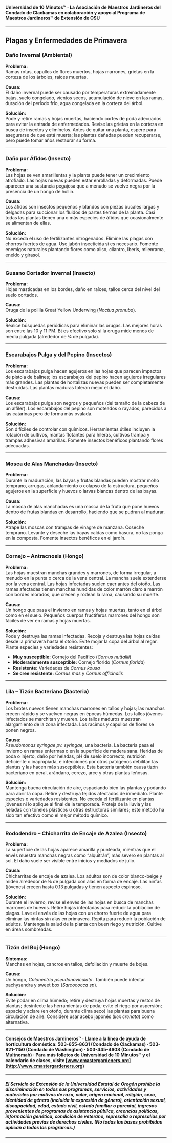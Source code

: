 #### Universidad de 10 Minutos™ · La Asociación de Maestros Jardineros del Condado de Clackamas en colaboración y apoyo al Programa de Maestros Jardineros™ de Extensión de OSU

---

## Plagas y Enfermedades de Primavera

### Daño Invernal (Ambiental)

**Problema:**  
Ramas rotas, capullos de flores muertos, hojas marrones, grietas en la corteza de los árboles, raíces muertas.

**Causa:**  
El daño invernal puede ser causado por temperaturas extremadamente bajas, suelo congelado, vientos secos, acumulación de nieve en las ramas, duración del período frío, agua congelada en la corteza del árbol.

**Solución:**  
Pode y retire ramas y hojas muertas, haciendo cortes de poda adecuados para evitar la entrada de enfermedades. Revise las grietas en la corteza en busca de insectos y elimínelos. Antes de quitar una planta, espere para asegurarse de que está muerta; las plantas dañadas pueden recuperarse, pero puede tomar años restaurar su forma.

---

### Daño por Áfidos (Insecto)

**Problema:**  
Las hojas se ven amarillentas y la planta puede tener un crecimiento atrofiado. Las hojas nuevas pueden estar enrolladas y deformadas. Puede aparecer una sustancia pegajosa que a menudo se vuelve negra por la presencia de un hongo de hollín.

**Causa:**  
Los áfidos son insectos pequeños y blandos con piezas bucales largas y delgadas para succionar los fluidos de partes tiernas de la planta. Casi todas las plantas tienen una o más especies de áfidos que ocasionalmente se alimentan de ellas.

**Solución:**  
No exceda el uso de fertilizantes nitrogenados. Elimine las plagas con chorros fuertes de agua. Use jabón insecticida si es necesario. Fomente enemigos naturales plantando flores como aliso, cilantro, Iberis, milenrama, eneldo y girasol.

---

### Gusano Cortador Invernal (Insecto)

**Problema:**  
Hojas masticadas en los bordes, daño en raíces, tallos cerca del nivel del suelo cortados.

**Causa:**  
Oruga de la polilla Great Yellow Underwing (*Noctua pronuba*).

**Solución:**  
Realice búsquedas periódicas para eliminar las orugas. Las mejores horas son entre las 10 y 11 PM. Bt es efectivo solo si la oruga mide menos de media pulgada (alrededor de ¾ de pulgada).

---

### Escarabajos Pulga y del Pepino (Insectos)

**Problema:**  
Los escarabajos pulga hacen agujeros en las hojas que parecen impactos de pistola de balines; los escarabajos del pepino hacen agujeros irregulares más grandes. Las plantas de hortalizas nuevas pueden ser completamente destruidas. Las plantas maduras toleran mejor el daño.

**Causa:**  
Los escarabajos pulga son negros y pequeños (del tamaño de la cabeza de un alfiler). Los escarabajos del pepino son moteados o rayados, parecidos a las catarinas pero de forma más ovalada.

**Solución:**  
Son difíciles de controlar con químicos. Herramientas útiles incluyen la rotación de cultivos, mantas flotantes para hileras, cultivos trampa y trampas adhesivas amarillas. Fomente insectos benéficos plantando flores adecuadas.

---

### Mosca de Alas Manchadas (Insecto)

**Problema:**  
Durante la maduración, las bayas y frutas blandas pueden mostrar moho temprano, arrugas, ablandamiento o colapso de la estructura, pequeños agujeros en la superficie y huevos o larvas blancas dentro de las bayas.

**Causa:**  
La mosca de alas manchadas es una mosca de la fruta que pone huevos dentro de frutas blandas en desarrollo, haciendo que se pudran al madurar.

**Solución:**  
Atrape las moscas con trampas de vinagre de manzana. Coseche temprano. Levante y deseche las bayas caídas como basura, no las ponga en la composta. Fomente insectos benéficos en el jardín.

---

### Cornejo – Antracnosis (Hongo)

**Problema:**  
Las hojas muestran manchas grandes y marrones, de forma irregular, a menudo en la punta o cerca de la vena central. La mancha suele extenderse por la vena central. Las hojas infectadas suelen caer antes del otoño. Las ramas afectadas tienen manchas hundidas de color marrón claro a marrón con bordes morados, que crecen y rodean la rama, causando su muerte.

**Causa:**  
Un hongo que pasa el invierno en ramas y hojas muertas, tanto en el árbol como en el suelo. Pequeños cuerpos fructíferos marrones del hongo son fáciles de ver en ramas y hojas muertas.

**Solución:**  
Pode y destruya las ramas infectadas. Recoja y destruya las hojas caídas desde la primavera hasta el otoño. Evite mojar la copa del árbol al regar. Plante especies y variedades resistentes:

- **Muy susceptible:** Cornejo del Pacífico (*Cornus nuttallii*)
- **Moderadamente susceptible:** Cornejo florido (*Cornus florida*)
- **Resistente:** Variedades de *Cornus kousa*
- **Se cree resistente:** *Cornus mas* y *Cornus officinalis*

---

### Lila – Tizón Bacteriano (Bacteria)

**Problema:**  
Los brotes nuevos tienen manchas marrones en tallos y hojas; las manchas crecen rápido y se vuelven negras en épocas húmedas. Los tallos jóvenes infectados se marchitan y mueren. Los tallos maduros muestran alargamiento de la zona infectada. Los racimos y capullos de flores se ponen negros.

**Causa:**  
*Pseudomonas syringae pv. syringae*, una bacteria. La bacteria pasa el invierno en ramas enfermas o en la superficie de madera sana. Heridas de poda o injerto, daño por heladas, pH de suelo incorrecto, nutrición deficiente o inapropiada, e infecciones por otros patógenos debilitan las plantas y las hacen más susceptibles. Esta bacteria también causa tizón bacteriano en peral, arándano, cerezo, arce y otras plantas leñosas.

**Solución:**  
Mantenga buena circulación de aire, espaciando bien las plantas y podando para abrir la copa. Retire y destruya tejidos afectados de inmediato. Plante especies o variedades resistentes. No exceda el fertilizante en plantas jóvenes ni lo aplique al final de la temporada. Proteja de la lluvia y las heladas con túneles plásticos u otras estructuras similares; este método ha sido tan efectivo como el mejor método químico.

---

### Rododendro – Chicharrita de Encaje de Azalea (Insecto)

**Problema:**  
La superficie de las hojas aparece amarilla y punteada, mientras que el envés muestra manchas negras como “alquitrán”, más severo en plantas al sol. El daño suele ser visible entre inicios y mediados de julio.

**Causa:**  
Chicharritas de encaje de azalea. Los adultos son de color blanco-beige y miden alrededor de ⅛ de pulgada con alas en forma de encaje. Las ninfas (jóvenes) crecen hasta 0.13 pulgadas y tienen aspecto espinoso.

**Solución:**  
Durante el invierno, revise el envés de las hojas en busca de manchas marrones de huevos. Retire hojas infectadas para reducir la población de plagas. Lave el envés de las hojas con un chorro fuerte de agua para eliminar las ninfas sin alas en primavera. Repita para reducir la población de adultos. Mantenga la salud de la planta con buen riego y nutrición. Cultive en áreas sombreadas.

---

### Tizón del Boj (Hongo)

**Síntomas:**  
Manchas en hojas, cancros en tallos, defoliación y muerte de bojes.

**Causa:**  
Un hongo, *Calonectria pseudonaviculata*. También puede infectar pachysandra y sweet box (*Sarcococca sp*).

**Solución:**  
Evite podar en clima húmedo; retire y destruya hojas muertas y restos de plantas; desinfecte las herramientas de poda; evite el riego por aspersión; espacie y aclare (en otoño, durante clima seco) las plantas para buena circulación de aire. Considere usar acebo japonés (*Ilex crenata*) como alternativa.

---

#### Consejos de Maestros Jardineros™ · Llame a la línea de ayuda de horticultura doméstica: 503-655-8631 (Condado de Clackamas) · 503-821-1150 (Condado de Washington) · 503-445-4608 (Condado de Multnomah) · Para más folletos de Universidad de 10 Minutos™ y el calendario de clases, visite [www.cmastergardeners.org](http://www.cmastergardeners.org)

---

##### El Servicio de Extensión de la Universidad Estatal de Oregón prohíbe la discriminación en todos sus programas, servicios, actividades y materiales por motivos de raza, color, origen nacional, religión, sexo, identidad de género (incluida la expresión de género), orientación sexual, discapacidad, edad, estado civil, estado familiar o parental, ingresos provenientes de programas de asistencia pública, creencias políticas, información genética, condición de veterano, represalia o represalias por actividades previas de derechos civiles. (No todas las bases prohibidas aplican a todos los programas.)
---